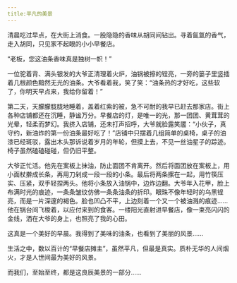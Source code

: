 ```yaml
---
title:平凡的美景
---
```

<!-- wp:paragraph -->
<p>清晨吃过早点，在大街上消食。一股隐隐的香味从胡同间钻出。寻着氤氲的香气，走入胡同，只见家不起眼的小小早餐店。</p>
<!-- /wp:paragraph -->

<!-- wp:paragraph -->
<p>“老板，您这油条香味真是独树一帜！”</p>
<!-- /wp:paragraph -->

<!-- wp:paragraph -->
<p>一位驼着背、满头银发的大爷正清理着火炉，油锅被擦的锃亮，一旁的篓子里竖插着几根颜色黯然无光的油条。大爷看着我，笑了笑：“油条热的才好吃，这些软了，你明天早点来，我给你留着！”</p>
<!-- /wp:paragraph -->

<!-- wp:paragraph -->
<p>第二天，天朦朦胧胧地睡着，盖着红紫的被，急不可耐的我早已赶去那家店。街上各种店铺都还在沉睡，静谧万分。早餐店的灯，是唯一的光，那一团团、黄茸茸的光晕，轻柔而梦幻。我挤入店铺，还未打声招呼，大爷就脸露笑靥：“小伙子，真守约，新油炸的第一份油条最好吃了！”店铺中只摆着几组简单的桌椅，桌子的油漆已经斑驳，露出木头那诉说着岁月的年轮，但摸上去，不见一丝油星子的踪迹。椅子虽然磕磕碰碰，但仍旧平整。</p>
<!-- /wp:paragraph -->

<!-- wp:paragraph -->
<p>大爷正忙活。他先在案板上抹油，防止面团不肯离开。然后将面团放在案板上，用小面杖擀成长条，再用刀剁成一段一段的小条。最后将两条摞在一起，用竹筷压实、压紧，双手轻捏两头。他将小条放入油锅中，边炸边翻。大爷年入花甲，脸上布满时光的痕迹，一条条皱纹仿佛一条条油条的折印。眼珠不像年轻时的乌黑锃亮，而是一片深邃的褐色。脸也凹凸不平，上边刻着一个又一个被油溅的痕迹……他在锅台间飞梭着，以应付来到的食客。一缕阳光直射进早餐店，像一束亮闪闪的金线，洒在大爷的身上，也照亮了我的心田。</p>
<!-- /wp:paragraph -->

<!-- wp:paragraph -->
<p>这真是一个美好的早晨。我得到了美味的油条，也看到了美丽的风景......</p>
<!-- /wp:paragraph -->

<!-- wp:paragraph -->
<p>生活之中，数以百计的“早餐店摊主”，虽然平凡，但最是真实。质朴无华的人间烟火，才是人世间最为美好的风景。</p>
<!-- /wp:paragraph -->

<!-- wp:paragraph -->
<p>而我们，至始至终，都是这良辰美景的一部分......</p>
<!-- /wp:paragraph -->
